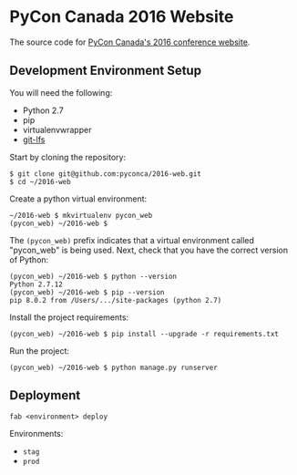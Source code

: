 # PyCon Canada 2016 Website

The source code for [PyCon Canada's 2016 conference website](https://2016.pycon.ca/).

## Development Environment Setup

You will need the following:

* Python 2.7
* pip
* virtualenvwrapper
* [git-lfs](https://git-lfs.github.com/)

Start by cloning the repository:

```
$ git clone git@github.com:pyconca/2016-web.git
$ cd ~/2016-web
```

Create a python virtual environment:

```
~/2016-web $ mkvirtualenv pycon_web
(pycon_web) ~/2016-web $
```

The `(pycon_web)` prefix indicates that a virtual environment called "pycon_web" is being used. Next, check that you have the correct version of Python:

```
(pycon_web) ~/2016-web $ python --version
Python 2.7.12
(pycon_web) ~/2016-web $ pip --version
pip 8.0.2 from /Users/.../site-packages (python 2.7)
```

Install the project requirements:

```
(pycon_web) ~/2016-web $ pip install --upgrade -r requirements.txt
```

Run the project:

```
(pycon_web) ~/2016-web $ python manage.py runserver
```

## Deployment

```
fab <environment> deploy
```

Environments:

* `stag`
* `prod`
